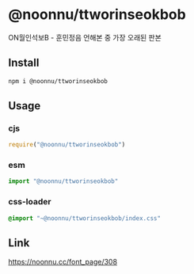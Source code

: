 # @noonnu/ttworinseokbob
ON월인석보B - 훈민정음 언해본 중 가장 오래된 판본

## Install
```sh
npm i @noonnu/ttworinseokbob
```
## Usage
### cjs
```js
require("@noonnu/ttworinseokbob")
```
### esm
```js
import "@noonnu/ttworinseokbob"
```
### css-loader
```css
@import "~@noonnu/ttworinseokbob/index.css"
```

## Link
https://noonnu.cc/font_page/308